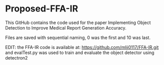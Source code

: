# Proposed-FFA-IR

This GitHub contains the code used for the paper Implementing Object Detection to Improve Medical Report Generation Accuracy.

Files are saved with sequential naming, 0 was the first and 10 was last.

EDIT: the FFA-IR code is available at: https://github.com/mlii0117/FFA-IR.git and evalTest.py was used to train and evaluate the object detector using detectron2
